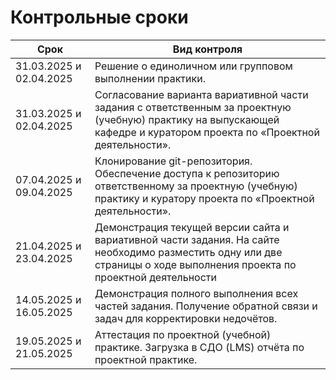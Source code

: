 # Контрольные сроки

| Срок       | Вид контроля |
| ---------- | ------------ |
| 31.03.2025 и 02.04.2025 | Решение о единоличном или групповом выполнении практики. |
| 31.03.2025 и 02.04.2025 | Согласование варианта вариативной части задания с ответственным за проектную (учебную) практику на выпускающей кафедре и куратором проекта по «Проектной деятельности». |
| 07.04.2025 и 09.04.2025 | Клонирование git-репозитория. Обеспечение доступа к репозиторию ответственному за проектную (учебную) практику и куратору проекта по «Проектной деятельности». |
| 21.04.2025 и 23.04.2025 | Демонстрация текущей версии сайта и вариативной части задания. На сайте необходимо разместить одну или две страницы о ходе выполнения проекта по проектной деятельности |
| 14.05.2025 и 16.05.2025 | Демонстрация полного выполнения всех частей задания. Получение обратной связи и задач для корректировки недочётов. |
| 19.05.2025 и 21.05.2025 | Аттестация по проектной (учебной) практике. Загрузка в СДО (LMS) отчёта по проектной практике. |
